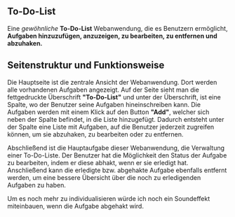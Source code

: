 ## To-Do-List

Eine _gewöhnliche_ **To-Do-List** Webanwendung, die es Benutzern ermöglicht, **Aufgaben hinzuzufügen, anzuzeigen, zu bearbeiten, zu entfernen und abzuhaken.**

## Seitenstruktur und Funktionsweise
Die Hauptseite ist die zentrale Ansicht der Webanwendung. Dort werden alle vorhandenen Aufgaben angezeigt.
Auf der Seite sieht man die fettgedruckte Überschrift **"To-Do-List"** und unter der Überschrift, ist eine Spalte, wo der Benutzer seine Aufgaben hineinschreiben kann.
Die Aufgaben werden mit einem Klick auf den Button **"Add"**, welcher sich neben der Spalte befindet, in die Liste hinzugefügt.
Dadurch entsteht unter der Spalte eine Liste mit Aufgaben, auf die Benutzer jederzeit zugreifen können, um sie abzuhaken, zu bearbeiten oder zu entfernen.

Abschließend ist die Hauptaufgabe dieser Webanwendung, die Verwaltung einer To-Do-Liste.
Der Benutzer hat die Möglichkeit den Status der Aufgabe zu bearbeiten, indem er diese abhakt, wenn er sie erledigt hat.
Anschließend kann die erledigte bzw. abgehakte Aufgabe ebenfalls entfernt werden, um eine bessere Übersicht über die noch zu erledigenden Aufgaben zu haben.

Um es noch mehr zu individualisieren würde ich noch ein Soundeffekt miteinbauen, wenn die Aufgabe abgehakt wird.
